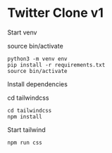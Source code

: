 # Twitter Clone v1

Start venv

source bin/activate

```
python3 -m venv env
pip install -r requirements.txt
source bin/activate
```

Install dependencies

cd tailwindcss

```
cd tailwindcss
npm install
```

Start tailwind

`npm run css`
